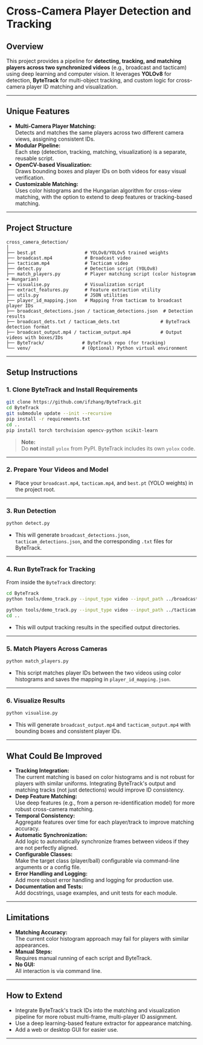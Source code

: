 # Cross-Camera Player Detection and Tracking

## Overview

This project provides a pipeline for **detecting, tracking, and matching players across two synchronized videos** (e.g., broadcast and tacticam) using deep learning and computer vision. It leverages **YOLOv8** for detection, **ByteTrack** for multi-object tracking, and custom logic for cross-camera player ID matching and visualization.

---

## Unique Features

- **Multi-Camera Player Matching:**  
  Detects and matches the same players across two different camera views, assigning consistent IDs.
- **Modular Pipeline:**  
  Each step (detection, tracking, matching, visualization) is a separate, reusable script.
- **OpenCV-based Visualization:**  
  Draws bounding boxes and player IDs on both videos for easy visual verification.
- **Customizable Matching:**  
  Uses color histograms and the Hungarian algorithm for cross-view matching, with the option to extend to deep features or tracking-based matching.

---

## Project Structure

```
cross_camera_detection/
│
├── best.pt                  # YOLOv8/YOLOv5 trained weights
├── broadcast.mp4            # Broadcast video
├── tacticam.mp4             # Tacticam video
├── detect.py                # Detection script (YOLOv8)
├── match_players.py         # Player matching script (color histogram + Hungarian)
├── visualise.py             # Visualization script
├── extract_features.py      # Feature extraction utility
├── utils.py                 # JSON utilities
├── player_id_mapping.json   # Mapping from tacticam to broadcast player IDs
├── broadcast_detections.json / tacticam_detections.json  # Detection results
├── broadcast_dets.txt / tacticam_dets.txt               # ByteTrack detection format
├── broadcast_output.mp4 / tacticam_output.mp4           # Output videos with boxes/IDs
├── ByteTrack/              # ByteTrack repo (for tracking)
└── venv/                   # (Optional) Python virtual environment
```

---

## Setup Instructions

### 1. **Clone ByteTrack and Install Requirements**

```sh
git clone https://github.com/ifzhang/ByteTrack.git
cd ByteTrack
git submodule update --init --recursive
pip install -r requirements.txt
cd ..
pip install torch torchvision opencv-python scikit-learn
```

> **Note:**  
> Do **not** install `yolox` from PyPI. ByteTrack includes its own `yolox` code.

---

### 2. **Prepare Your Videos and Model**

- Place your `broadcast.mp4`, `tacticam.mp4`, and `best.pt` (YOLO weights) in the project root.

---

### 3. **Run Detection**

```sh
python detect.py
```
- This will generate `broadcast_detections.json`, `tacticam_detections.json`, and the corresponding `.txt` files for ByteTrack.

---

### 4. **Run ByteTrack for Tracking**

From inside the `ByteTrack` directory:

```sh
cd ByteTrack
python tools/demo_track.py --input_type video --input_path ../broadcast.mp4 --output_dir ../bytetrack_results_broadcast --save_result True --det_file ../broadcast_dets.txt

python tools/demo_track.py --input_type video --input_path ../tacticam.mp4 --output_dir ../bytetrack_results_tacticam --save_result True --det_file ../tacticam_dets.txt
cd ..
```
- This will output tracking results in the specified output directories.

---

### 5. **Match Players Across Cameras**

```sh
python match_players.py
```
- This script matches player IDs between the two videos using color histograms and saves the mapping in `player_id_mapping.json`.

---

### 6. **Visualize Results**

```sh
python visualise.py
```
- This will generate `broadcast_output.mp4` and `tacticam_output.mp4` with bounding boxes and consistent player IDs.

---

## What Could Be Improved

- **Tracking Integration:**  
  The current matching is based on color histograms and is not robust for players with similar uniforms. Integrating ByteTrack's output and matching tracks (not just detections) would improve ID consistency.
- **Deep Feature Matching:**  
  Use deep features (e.g., from a person re-identification model) for more robust cross-camera matching.
- **Temporal Consistency:**  
  Aggregate features over time for each player/track to improve matching accuracy.
- **Automatic Synchronization:**  
  Add logic to automatically synchronize frames between videos if they are not perfectly aligned.
- **Configurable Classes:**  
  Make the target class (player/ball) configurable via command-line arguments or a config file.
- **Error Handling and Logging:**  
  Add more robust error handling and logging for production use.
- **Documentation and Tests:**  
  Add docstrings, usage examples, and unit tests for each module.

---

## Limitations

- **Matching Accuracy:**  
  The current color histogram approach may fail for players with similar appearances.
- **Manual Steps:**  
  Requires manual running of each script and ByteTrack.
- **No GUI:**  
  All interaction is via command line.

---

## How to Extend

- Integrate ByteTrack's track IDs into the matching and visualization pipeline for more robust multi-frame, multi-player ID assignment.
- Use a deep learning-based feature extractor for appearance matching.
- Add a web or desktop GUI for easier use.

---

